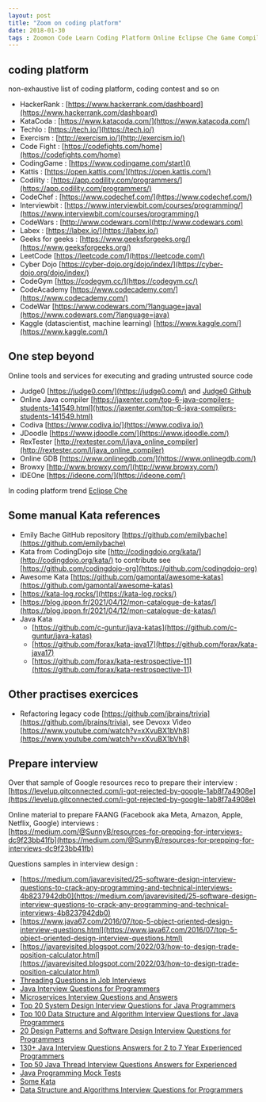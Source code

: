 ```yaml
---
layout: post
title: "Zoom on coding platform"
date: 2018-01-30
tags : Zoomon Code Learn Coding Platform Online Eclipse Che Game Compiler Ide Kata
---
```


## coding platform

non-exhaustive list of coding platform, coding contest and so on

* HackerRank : [https://www.hackerrank.com/dashboard](https://www.hackerrank.com/dashboard)
* KataCoda : [https://www.katacoda.com/](https://www.katacoda.com/)
* TechIo : [https://tech.io/](https://tech.io/)
* Exercism : [http://exercism.io/](http://exercism.io/)
* Code Fight : [https://codefights.com/home](https://codefights.com/home)
* CodingGame : [https://www.codingame.com/start]()
* Kattis : [https://open.kattis.com/](https://open.kattis.com/)
* Codility : [https://app.codility.com/programmers/](https://app.codility.com/programmers/)
* CodeChef : [https://www.codechef.com/](https://www.codechef.com/)
* Interviewbit : [https://www.interviewbit.com/courses/programming/](https://www.interviewbit.com/courses/programming/)
* CodeWars : [http://www.codewars.com](http://www.codewars.com)
* Labex : [https://labex.io/](https://labex.io/)
* Geeks for geeks : [https://www.geeksforgeeks.org/](https://www.geeksforgeeks.org/)    
* LeetCode [https://leetcode.com/](https://leetcode.com/)
* Cyber Dojo [https://cyber-dojo.org/dojo/index/](https://cyber-dojo.org/dojo/index/)     
* CodeGym [https://codegym.cc/](https://codegym.cc/)     
* CodeAcademy [https://www.codecademy.com/](https://www.codecademy.com/)     
* CodeWar [https://www.codewars.com/?language=java](https://www.codewars.com/?language=java)     
* Kaggle (datascientist, machine learning) [https://www.kaggle.com/](https://www.kaggle.com/)    


## One step beyond

Online tools and services for executing and grading untrusted source code
* Judge0 [https://judge0.com/](https://judge0.com/) and [Judge0 Github](https://github.com/judge0)   
* Online Java compiler [https://jaxenter.com/top-6-java-compilers-students-141549.html](https://jaxenter.com/top-6-java-compilers-students-141549.html)
* Codiva [https://www.codiva.io/](https://www.codiva.io/)
* JDoodle [https://www.jdoodle.com/](https://www.jdoodle.com/)
* RexTester [http://rextester.com/l/java_online_compiler](http://rextester.com/l/java_online_compiler)
* Online GDB [https://www.onlinegdb.com/](https://www.onlinegdb.com/)
* Browxy [http://www.browxy.com/](http://www.browxy.com/)
* IDEOne [https://ideone.com/](https://ideone.com/)

In coding platform trend [Eclipse Che](https://www.eclipse.org/che/)

## Some manual Kata references    

* Emily Bache GitHub repository [https://github.com/emilybache](https://github.com/emilybache)    
* Kata from CodingDojo site [http://codingdojo.org/kata/](http://codingdojo.org/kata/) to contribute see [https://github.com/codingdojo-org](https://github.com/codingdojo-org)    
* Awesome Kata [https://github.com/gamontal/awesome-katas](https://github.com/gamontal/awesome-katas)
* [https://kata-log.rocks/](https://kata-log.rocks/)
* [https://blog.ippon.fr/2021/04/12/mon-catalogue-de-katas/](https://blog.ippon.fr/2021/04/12/mon-catalogue-de-katas/)    
* Java Kata 
   * [https://github.com/c-guntur/java-katas](https://github.com/c-guntur/java-katas)    
   * [https://github.com/forax/kata-java17](https://github.com/forax/kata-java17)   
   * [https://github.com/forax/kata-restrospective-11](https://github.com/forax/kata-restrospective-11)   

## Other practises exercices
* Refactoring legacy code [https://github.com/jbrains/trivia](https://github.com/jbrains/trivia), see Devoxx Video [https://www.youtube.com/watch?v=xXvuBX1bVh8](https://www.youtube.com/watch?v=xXvuBX1bVh8)   

## Prepare interview

Over that sample of Google resources reco to prepare their interview :   
[https://levelup.gitconnected.com/i-got-rejected-by-google-1ab8f7a4908e](https://levelup.gitconnected.com/i-got-rejected-by-google-1ab8f7a4908e)

Online material to prepare FAANG (Facebook aka Meta, Amazon, Apple, Netflix, Google) interviews :     
[https://medium.com/@SunnyB/resources-for-prepping-for-interviews-dc9f23bb41fb](https://medium.com/@SunnyB/resources-for-prepping-for-interviews-dc9f23bb41fb)

Questions samples in interview design :
* [https://medium.com/javarevisited/25-software-design-interview-questions-to-crack-any-programming-and-technical-interviews-4b8237942db0](https://medium.com/javarevisited/25-software-design-interview-questions-to-crack-any-programming-and-technical-interviews-4b8237942db0)
* [https://www.java67.com/2016/07/top-5-object-oriented-design-interview-questions.html](https://www.java67.com/2016/07/top-5-object-oriented-design-interview-questions.html)
* [https://javarevisited.blogspot.com/2022/03/how-to-design-trade-position-calculator.html](https://javarevisited.blogspot.com/2022/03/how-to-design-trade-position-calculator.html)
* [Threading Questions in Job Interviews](https://www.javaspecialists.eu/archive/Issue265.html)    
* [Java Interview Questions for Programmers](https://dzone.com/articles/50-java-interview-questions-for-programmers)    
* [Microservices Interview Questions and Answers](https://www.javacodegeeks.com/2019/04/microservices-interview-questions-and-answers.html)    
* [Top 20 System Design Interview Questions for Java Programmers](https://dzone.com/articles/top-20-system-design-interview-questions-for-java)     
* [Top 100 Data Structure and Algorithm Interview Questions for Java Programmers](http://www.java67.com/2018/06/data-structure-and-algorithm-interview-questions-programmers.html)    
* [20 Design Patterns and Software Design Interview Questions for Programmers](https://javarevisited.blogspot.com/2012/06/20-design-pattern-and-software-design.html)    
* [130+ Java Interview Questions Answers for 2 to 7 Year Experienced Programmers](https://javarevisited.blogspot.com/2015/10/133-java-interview-questions-answers-from-last-5-years.html)    
* [Top 50 Java Thread Interview Questions Answers for Experienced](https://javarevisited.blogspot.com/2014/07/top-50-java-multithreading-interview-questions-answers.html)   
* [Java Programming Mock Tests](https://www.geeksforgeeks.org/quiz-corner-gq/#Java%20Programming%20Mock%20Tests)   
* [Some Kata](http://codekata.com/)     
* [Data Structure and Algorithms Interview Questions for Programmers](https://medium.com/hackernoon/50-data-structure-and-algorithms-interview-questions-for-programmers-b4b1ac61f5b0)




